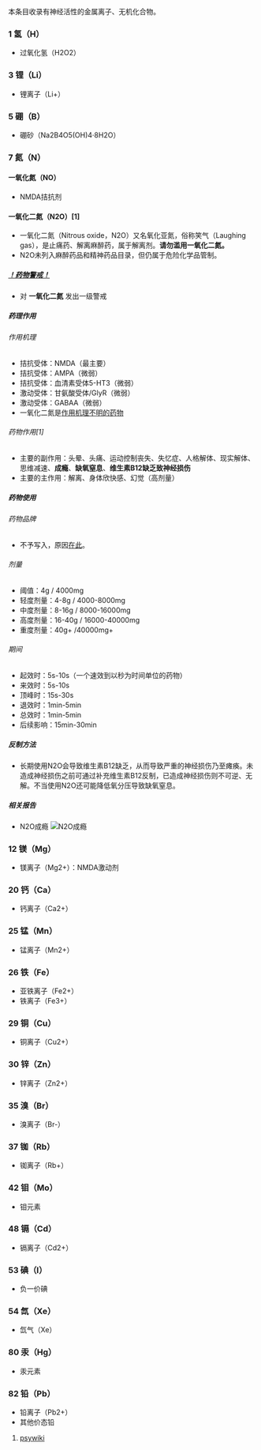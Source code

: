 ﻿
本条目收录有神经活性的金属离子、无机化合物。
### 1 氢（H）
- 过氧化氢（H2O2）
### 3 锂（Li）
- 锂离子（Li+）
### 5 硼（B）
- 硼砂（Na2B4O5(OH)4·8H2O）
### 7 氮（N）
#### 一氧化氮（NO）
- NMDA拮抗剂
#### 一氧化二氮（N2O）[1]
- 一氧化二氮（Nitrous oxide，N2O）又名氧化亚氮，俗称笑气（Laughing gas），是止痛药、解离麻醉药，属于解离剂。**请勿滥用一氧化二氮。**
- N2O未列入麻醉药品和精神药品目录，但仍属于危险化学品管制。
##### [！药物警戒！](https://overspeed-wiki.github.io/%E8%8D%AF%E7%89%A9%E8%AD%A6%E6%88%92/)
- 对 **一氧化二氮** 发出一级警戒
##### 药理作用
###### 作用机理
- 拮抗受体：NMDA（最主要）
- 拮抗受体：AMPA（微弱）
- 拮抗受体：血清素受体5-HT3（微弱）
- 激动受体：甘氨酸受体/GlyR（微弱）
- 激动受体：GABAA（微弱）
- 一氧化二氮是[作用机理不明的药物](https://overspeed-wiki.github.io/%E7%B4%A2%E5%BC%95/#%E4%BD%9C%E7%94%A8%E6%9C%BA%E7%90%86%E4%B8%8D%E6%98%8E%E7%9A%84%E8%8D%AF%E7%89%A9%E7%B4%A2%E5%BC%95-1)
###### 药物作用[1]
- 主要的副作用：头晕、头痛、运动控制丧失、失忆症、人格解体、现实解体、思维减速、**成瘾**、**缺氧窒息**、**维生素B12缺乏致神经损伤**
- 主要的主作用：解离、身体欣快感、幻觉（高剂量）
##### 药物使用
###### 药物品牌
- 不予写入，原因[在此](https://overspeed-wiki.github.io/%E8%8D%AF%E7%89%A9%E8%AD%A6%E6%88%92/#2024%E5%B9%B47%E6%9C%8820%E6%97%A5)。
###### 剂量
- 阈值：4g / 4000mg
- 轻度剂量：4-8g / 4000-8000mg
- 中度剂量：8-16g / 8000-16000mg
- 高度剂量：16-40g / 16000-40000mg
- 重度剂量：40g+ /40000mg+
###### 期间
- 起效时：5s-10s（一个速效到以秒为时间单位的药物）
- 来效时：5s-10s
- 顶峰时：15s-30s
- 退效时：1min-5min
- 总效时：1min-5min
- 后续影响：15min-30min
##### 反制方法
- 长期使用N2O会导致维生素B12缺乏，从而导致严重的神经损伤乃至瘫痪。未造成神经损伤之前可通过补充维生素B12反制，已造成神经损伤则不可逆、无解。不当使用N2O还可能降低氧分压导致缺氧窒息。
##### 相关报告
- N2O成瘾 ![N2O成瘾](./imgs/N2O成瘾.png)
### 12 镁（Mg）
- 镁离子（Mg2+）：NMDA激动剂
### 20 钙（Ca）
- 钙离子（Ca2+）
### 25 锰（Mn）
- 锰离子（Mn2+）
### 26 铁（Fe）
- 亚铁离子（Fe2+）
- 铁离子（Fe3+）
### 29 铜（Cu）
- 铜离子（Cu2+）
### 30 锌（Zn）
- 锌离子（Zn2+）
### 35 溴（Br）
- 溴离子（Br-）
### 37 铷（Rb）
- 铷离子（Rb+）
### 42 钼（Mo）
- 钼元素
### 48 镉（Cd） 
- 镉离子（Cd2+）
### 53 碘（I）
- 负一价碘
### 54 氙（Xe）
- 氙气（Xe）
### 80 汞（Hg）
- 汞元素
### 82 铅（Pb）
- 铅离子（Pb2+）
- 其他价态铅

1.	[psywiki](https://m.psychonautwiki.org/w/index.php?title=Nitrous)

